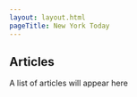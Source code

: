 ```yaml
---
layout: layout.html
pageTitle: New York Today
---
```


## Articles

A list of articles will appear here
